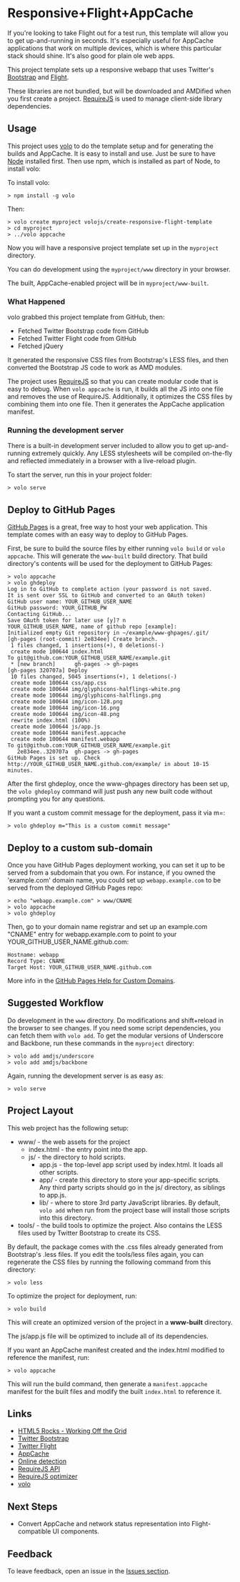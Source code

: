# Responsive+Flight+AppCache

If you're looking to take Flight out for a test run, this template will allow you to get up-and-running in seconds. It's especially useful for AppCache applications that work on multiple devices, which is where this particular stack should shine. It's also good for plain ole web apps.

This project template sets up a responsive webapp that uses Twitter's
[Bootstrap](http://twitter.github.com/bootstrap) and
[Flight](http://twitter.github.com/flight).

These libraries are not bundled, but will be downloaded and AMDified when you first
create a project. [RequireJS](http://requirejs.org) is used to manage client-side
library dependencies.

## Usage

This project uses [volo](https://github.com/volojs/volo) to do the template
setup and for generating the builds and AppCache. It is easy to install and use.
Just be sure to have [Node](http://nodejs.org/) installed first. Then use npm,
which is installed as part of Node, to install volo:

To install volo:

    > npm install -g volo

Then:

    > volo create myproject volojs/create-responsive-flight-template
    > cd myproject
    > ../volo appcache

Now you will have a responsive project template set up in the `myproject`
directory.

You can do development using the `myproject/www` directory in your
browser.

The built, AppCache-enabled project will be in `myproject/www-built`.

### What Happened

volo grabbed this project template from GitHub, then:

* Fetched Twitter Bootstrap code from GitHub
* Fetched Twitter Flight code from GitHub
* Fetched jQuery

It generated the responsive CSS files from Bootstrap's LESS files, and then
converted the Bootstrap JS code to work as AMD modules.

The project uses [RequireJS](http://requirejs.org) so that you can create
modular code that is easy to debug. When `volo appcache` is run, it builds all
the JS into one file and removes the use of RequireJS. Additionally, it
optimizes the CSS files by combining them into one file. Then it generates the
AppCache application manifest.

### Running the development server

There is a built-in development server included to allow you to get up-and-running
extremely quickly. Any LESS stylesheets will be compiled on-the-fly and reflected
immediately in a browser with a live-reload plugin.

To start the server, run this in your project folder:

    > volo serve

## Deploy to GitHub Pages

[GitHub Pages](http://help.github.com/pages/) is a great, free way to host your
web application. This template comes with an easy way to deploy to GitHub Pages.

First, be sure to build the source files by either running `volo build` or
`volo appcache`. This will generate the `www-built` build directory. That build
directory's contents will be used for the deployment to GitHub Pages:

    > volo appcache
    > volo ghdeploy
    Log in to GitHub to complete action (your password is not saved.
    It is sent over SSL to GitHub and converted to an OAuth token)
    GitHub user name: YOUR_GITHUB_USER_NAME
    GitHub password: YOUR_GITHUB_PW
    Contacting GitHub...
    Save OAuth token for later use [y]? n
    YOUR_GITHUB_USER_NAME, name of github repo [example]:
    Initialized empty Git repository in ~/example/www-ghpages/.git/
    [gh-pages (root-commit) 2e834ee] Create branch.
     1 files changed, 1 insertions(+), 0 deletions(-)
     create mode 100644 index.html
    To git@github.com:YOUR_GITHUB_USER_NAME/example.git
     * [new branch]      gh-pages -> gh-pages
    [gh-pages 320707a] Deploy
     10 files changed, 5045 insertions(+), 1 deletions(-)
     create mode 100644 css/app.css
     create mode 100644 img/glyphicons-halflings-white.png
     create mode 100644 img/glyphicons-halflings.png
     create mode 100644 img/icon-128.png
     create mode 100644 img/icon-16.png
     create mode 100644 img/icon-48.png
     rewrite index.html (100%)
     create mode 100644 js/app.js
     create mode 100644 manifest.appcache
     create mode 100644 manifest.webapp
    To git@github.com:YOUR_GITHUB_USER_NAME/example.git
       2e834ee..320707a  gh-pages -> gh-pages
    GitHub Pages is set up. Check http://YOUR_GITHUB_USER_NAME.github.com/example/ in about 10-15 minutes.

After the first ghdeploy, once the www-ghpages directory has been set up, the
`volo ghdeploy` command will just push any new built code without prompting
you for any questions.

If you want a custom commit message for the deployment, pass it via m=:

    > volo ghdeploy m="This is a custom commit message"

## Deploy to a custom sub-domain

Once you have GitHub Pages deployment working, you can set it up to be served
from a subdomain that you own. For instance, if you owned the 'example.com'
domain name, you could set up `webapp.example.com` to be served from the
deployed GitHub Pages repo:

    > echo "webapp.example.com" > www/CNAME
    > volo appcache
    > volo ghdeploy

Then, go to your domain name registrar and set up an example.com "CNAME" entry
for webapp.example.com to point to your YOUR_GITHUB_USER_NAME.github.com:

    Hostname: webapp
    Record Type: CNAME
    Target Host: YOUR_GITHUB_USER_NAME.github.com

More info in the
[GitHub Pages Help for Custom Domains](http://help.github.com/pages/#custom_domains).

## Suggested Workflow

Do development in the `www` directory. Do modifications and shift+reload in the
browser to see changes. If you need some script dependencies, you can fetch them
with `volo add`. To get the modular versions of Underscore and
Backbone, run these commands in the `myproject` directory:

    > volo add amdjs/underscore
    > volo add amdjs/backbone

Again, running the development server is as easy as:

    > volo serve

## Project Layout

This web project has the following setup:

* www/ - the web assets for the project
    * index.html - the entry point into the app.
    * js/ - the directory to hold scripts.
        * app.js - the top-level app script used by index.html. It loads all
        other scripts.
        * app/ - create this directory to store your app-specific scripts. Any
        third party scripts should go in the js/ directory, as siblings to
        app.js.
        * lib/ - where to store 3rd party JavaScript libraries. By default,
        `volo add` when run from the project base will install those scripts
        into this directory.
* tools/ - the build tools to optimize the project. Also contains the LESS
files used by Twitter Bootstrap to create its CSS.

By default, the package comes with the .css files already generated from
Bootstrap's .less files. If you edit the tools/less files again, you can
regenerate the CSS files by running the following command from this directory:

    > volo less

To optimize the project for deployment, run:

    > volo build

This will create an optimized version of the project in a **www-built**
directory.

The js/app.js file will be optimized to include all of its
dependencies.

If you want an AppCache manifest created and the index.html modified to
reference the manifest, run:

    > volo appcache

This will run the build command, then generate a `manifest.appcache` manifest
for the built files and modify the built `index.html` to reference it.

## Links

* [HTML5 Rocks - Working Off the Grid](http://www.html5rocks.com/en/mobile/workingoffthegrid.html)
* [Twitter Bootstrap](http://twitter.github.com/bootstrap/)
* [Twitter Flight](http://twitter.github.com/flight/)
* [AppCache](https://developer.mozilla.org/en/Using_Application_Cache)
* [Online detection](https://developer.mozilla.org/en/DOM/window.navigator.onLine)
* [RequireJS API](http://requirejs.org/docs/api.html)
* [RequireJS optimizer](http://requirejs.org/docs/optimization.html)
* [volo](https://github.com/volojs/volo)


## Next Steps

* Convert AppCache and network status representation into Flight-compatible UI components.

## Feedback

To leave feedback, open an issue in the
[Issues section](https://github.com/notatestuser/create-responsive-flight-template/issues).
